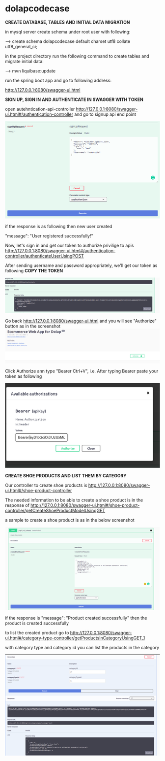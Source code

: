 # dolapcodecase

**CREATE DATABASE, TABLES AND INITIAL DATA MIGRATION**

in mysql server create schema under root user with following:

 --> create schema dolapcodecase default charset utf8 collate utf8_general_ci;

in the project directory run the following command to create tables and migrate initial data:

 --> mvn liquibase:update


run the spring boot app and go to following address:

http://127.0.0.1:8080/swagger-ui.html 








**SIGN UP, SIGN IN AND AUTHENTICATE IN SWAGGER WITH TOKEN**

open autehntication-api-controller http://127.0.0.1:8080/swagger-ui.html#/authentication-controller and go to signup api end point

![Alt text](src/main/resources/appscreenshots/signup.png?raw=true "Sign Up")



if the response is as following then new user created

  "message": "User registered successfully!"

Now, let's sign in and get our token to authorize privilige to apis http://127.0.0.1:8080/swagger-ui.html#/authentication-controller/authenticateUserUsingPOST

After sending username and password appropriately, we'll get our token as following 
**COPY THE TOKEN**


![Alt text](src/main/resources/appscreenshots/get_jwt_token.png?raw=true "Sign In")

Go back  http://127.0.0.1:8080/swagger-ui.html and you will see "Authorize" button as in the screenshot
![Alt text](src/main/resources/appscreenshots/authorize_button.png?raw=true "Authorize Button")

Click Authorize ann type "Bearer Ctrl+V", i.e. After typing Bearer paste your token as following

![Alt text](src/main/resources/appscreenshots/authorize.png?raw=true "Authorize Button")

**CREATE SHOE PRODUCTS AND LIST THEM BY CATEGORY**

Our controller to create shoe products is http://127.0.0.1:8080/swagger-ui.html#/shoe-product-controller 

The needed information to be able to create a shoe product is in the response of http://127.0.0.1:8080/swagger-ui.html#/shoe-product-controller/getCreateShoeProductModelUsingGET 

a sample to create a shoe product is as in the below screenshot

![Alt text](src/main/resources/appscreenshots/create_shoe_product.png?raw=true "Create Shoe Request")


if the response is   "message": "Product created successfully" then the product is created successfully


to list the created product go to http://127.0.0.1:8080/swagger-ui.html#/category-type-controller/getProductsInCategoryUsingGET_1 

with category type and category id you can list the products in the category

![Alt text](src/main/resources/appscreenshots/list_product_metadata.png?raw=true "List Product Metadata")

